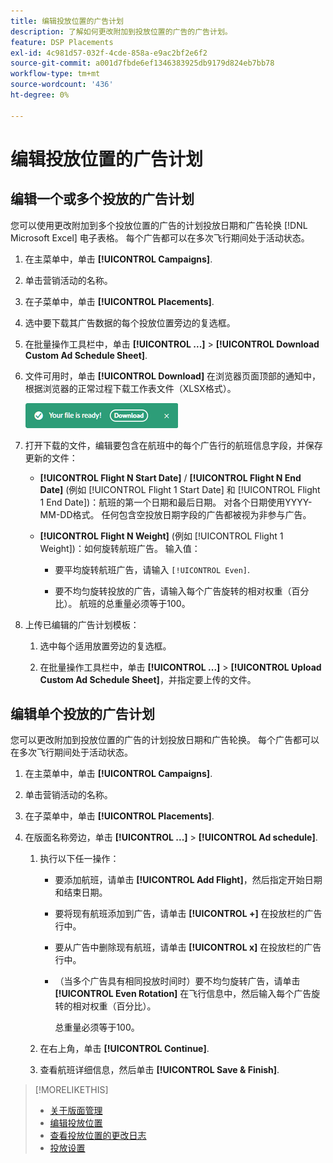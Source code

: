 ```yaml
---
title: 编辑投放位置的广告计划
description: 了解如何更改附加到投放位置的广告的广告计划。
feature: DSP Placements
exl-id: 4c981d57-032f-4cde-858a-e9ac2bf2e6f2
source-git-commit: a001d7fbde6ef1346383925db9179d824eb7bb78
workflow-type: tm+mt
source-wordcount: '436'
ht-degree: 0%

---
```


# 编辑投放位置的广告计划

## 编辑一个或多个投放的广告计划

您可以使用更改附加到多个投放位置的广告的计划投放日期和广告轮换 [!DNL Microsoft Excel] 电子表格。 每个广告都可以在多次飞行期间处于活动状态。

1. 在主菜单中，单击 **[!UICONTROL Campaigns]**.

1. 单击营销活动的名称。

1. 在子菜单中，单击 **[!UICONTROL Placements]**.

1. 选中要下载其广告数据的每个投放位置旁边的复选框。

1. 在批量操作工具栏中，单击 **[!UICONTROL ...]** > **[!UICONTROL Download Custom Ad Schedule Sheet]**.

1. 文件可用时，单击 **[!UICONTROL Download]** 在浏览器页面顶部的通知中，根据浏览器的正常过程下载工作表文件（XLSX格式）。

   ![下载就绪通知](/help/dsp/assets/download-ready.png "下载就绪通知")

1. 打开下载的文件，编辑要包含在航班中的每个广告行的航班信息字段，并保存更新的文件：

   * **[!UICONTROL Flight N Start Date]** / **[!UICONTROL Flight N End Date]** (例如 [!UICONTROL Flight 1 Start Date] 和 [!UICONTROL Flight 1 End Date])：航班的第一个日期和最后日期。 对各个日期使用YYYY-MM-DD格式。 任何包含空投放日期字段的广告都被视为非参与广告。

   * **[!UICONTROL Flight N Weight]** (例如 [!UICONTROL Flight 1 Weight])：如何旋转航班广告。 输入值：

      * 要平均旋转航班广告，请输入 `[!UICONTROL Even]`.

      * 要不均匀旋转投放的广告，请输入每个广告旋转的相对权重（百分比）。 航班的总重量必须等于100。

1. 上传已编辑的广告计划模板：

   1. 选中每个适用放置旁边的复选框。

   1. 在批量操作工具栏中，单击 **[!UICONTROL ...]** > **[!UICONTROL Upload Custom Ad Schedule Sheet]**，并指定要上传的文件。

## 编辑单个投放的广告计划

<!-- Some placements don't have this option. Clarify which placement types aren't eligible -- just simple ad serving placements (PG ones seem okay)? And anything else? -->

您可以更改附加到投放位置的广告的计划投放日期和广告轮换。 每个广告都可以在多次飞行期间处于活动状态。

1. 在主菜单中，单击 **[!UICONTROL Campaigns]**.

1. 单击营销活动的名称。

1. 在子菜单中，单击 **[!UICONTROL Placements]**.

1. 在版面名称旁边，单击  **[!UICONTROL ...]** > **[!UICONTROL Ad schedule]**.

   1. 执行以下任一操作：

      * 要添加航班，请单击 **[!UICONTROL Add Flight]**，然后指定开始日期和结束日期。

      * 要将现有航班添加到广告，请单击 **[!UICONTROL +]** 在投放栏的广告行中。

      * 要从广告中删除现有航班，请单击 **[!UICONTROL x]** 在投放栏的广告行中。

      * （当多个广告具有相同投放时间时）要不均匀旋转广告，请单击 **[!UICONTROL Even Rotation]** 在飞行信息中，然后输入每个广告旋转的相对权重（百分比）。

        总重量必须等于100。

   1. 在右上角，单击 **[!UICONTROL Continue]**.

   1. 查看航班详细信息，然后单击 **[!UICONTROL Save & Finish]**.

>[!MORELIKETHIS]
>
>* [关于版面管理](placement-about.md)
>* [编辑投放位置](placement-edit.md)
>* [查看投放位置的更改日志](placement-change-log.md)
>* [投放设置](placement-settings.md)
